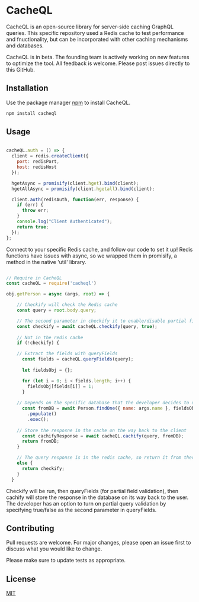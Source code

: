 # CacheQL

CacheQL is an open-source library for server-side caching GraphQL queries. This specific repository used a Redis cache to test performance and fnuctionality, but can be incorporated with other caching mechanisms and databases.

CacheQL is in beta. The founding team is actively working on new features to optimize the tool. All feedback is welcome. Please post issues directly to this GitHub.

## Installation

Use the package manager [npm](https://www.npmjs.com/) to install CacheQL.

```bash
npm install cacheql
```

## Usage

```javascript

cacheQL.auth = () => {
  client = redis.createClient({
    port: redisPort,
    host: redisHost
  });

  hgetAsync = promisify(client.hget).bind(client);
  hgetAllAsync = promisify(client.hgetall).bind(client);

  client.auth(redisAuth, function(err, response) {
    if (err) {
      throw err;
    }
    console.log("Client Authenticated");
    return true;
  });
};

```
Connect to your specific Redis cache, and follow our code to set it up! Redis functions have issues with async, so we wrapped them in promisify, a method in the native 'util' library.

```javascript

// Require in CacheQL 
const cacheQL = require('cacheql') 

obj.getPerson = async (args, root) => {

    // Checkify will check the Redis cache
    const query = root.body.query;

    // The second parameter in checkify it to enable/disable partial field detection
    const checkify = await cacheQL.checkify(query, true);
    
    // Not in the redis cache
    if (!checkify) {

    // Extract the fields with queryFields
      const fields = cacheQL.queryFields(query);
      
      let fieldsObj = {};

      for (let i = 0; i < fields.length; i++) {
        fieldsObj[fields[i]] = 1;
      }
    
    // Depends on the specific database that the developer decides to use
      const fromDB = await Person.findOne({ name: args.name }, fieldsObj)
        .populate()
        .exec();
    
    // Store the resposne in the cache on the way back to the client
      const cachifyResponse = await cacheQL.cachify(query, fromDB);
      return fromDB;
    }

    // The query response is in the redis cache, so return it from there
    else {
      return checkify;
    }
  }

```

Checkify will be run, then queryFields (for partial field validation), then cachify will store the response in the database on its way back to the user. The developer has an option to turn on partial query validation by specifying true/false as the second parameter in queryFields.

## Contributing
Pull requests are welcome. For major changes, please open an issue first to discuss what you would like to change.

Please make sure to update tests as appropriate.

## License
[MIT](https://choosealicense.com/licenses/mit/)